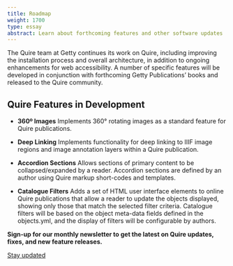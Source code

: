 ```yaml
---
title: Roadmap
weight: 1700
type: essay
abstract: Learn about forthcoming features and other software updates
---
```


The Quire team at Getty continues its work on Quire, including improving the installation process and overall architecture, in addition to ongoing enhancements for web accessibility. A number of specific features will be developed in conjunction with forthcoming Getty Publications’ books and released to the Quire community.

## Quire Features in Development

<div class="feature-list">

- **360º Images** Implements 360° rotating images as a standard feature for Quire publications.

- **Deep Linking** Implements functionality for deep linking to IIIF image regions and image annotation layers within a Quire publication.

- **Accordion Sections** Allows sections of primary content to be collapsed/expanded by a reader. Accordion sections are defined by an author using Quire markup short-codes and templates.

- **Catalogue Filters** Adds a set of HTML user interface elements to online Quire publications that allow a reader to update the objects displayed, showing only those that match the selected filter criteria. Catalogue filters will be based on the object meta-data fields defined in the objects.yml, and the display of filters will be configurable by authors.

</div>

**Sign-up for our monthly newsletter to get the latest on Quire updates, fixes, and new feature releases.**

<div class="action-button">

[Stay updated](https://newsletters.getty.edu/h/t/DDE7B9372AAF01E4)

</div>
